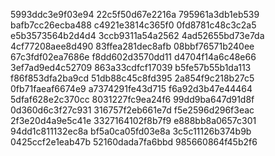 5993ddc3e9f03e94
22c5f50d67e2216a
795961a3db1eb539
bafb7cc26ecba488
c4921e3814c365f0
0fd8781c48c3c2a5
e5b3573564b2d4d4
3ccb9311a54a2562
4ad52655bd73e7da
4cf77208aee8d490
83ffea281dec8afb
08bbf76571b240ee
67c3fdf02ea7686e
f8dd602d3570dd11
d4704f14a6c48e66
3ef7ad9ed4c52709
863a33cdfcf17039
b5fe57b55b1da113
f86f853dfa2ba9cd
51db88c45c8fd395
2a854f9c218b27c5
0fb71faeaf6674e9
a7374291fe43d715
f6a92d3b47e44464
5dfaf628e2c370cc
8031227fc9ea24f6
99dd9ba647d91d8f
0d360d6c3f27c931
316757f2eb661e7d
f5e2596d296f3eac
2f3e20d4a9e5c41e
3327164102f8b7f9
e888bb8a0657c301
94dd1c811132ec8a
bf5a0ca05fd03e8a
3c5c11126b374b9b
0425ccf2e1eab47b
52160dada7fa6bbd
985660864f45b2f6
